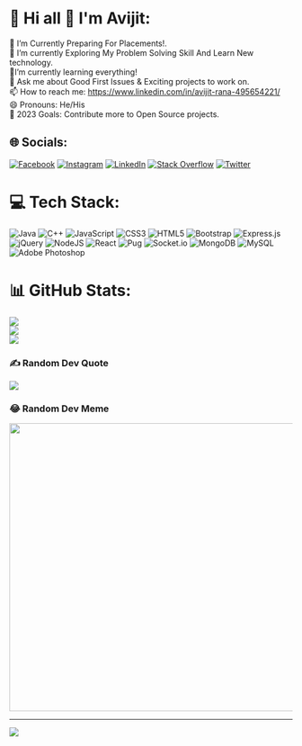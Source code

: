 # 💫 Hi all 👋 I'm Avijit:
🔭 I’m Currently Preparing For Placements!.<br>🌱 I’m currently Exploring My Problem Solving Skill And Learn New technology.<br>🤣I’m currently learning everything!<br>💬 Ask me about Good First Issues & Exciting projects to work on.<br>📫 How to reach me: https://www.linkedin.com/in/avijit-rana-495654221/<br>😄 Pronouns: He/His<br> 🥅 2023 Goals: Contribute more to Open Source projects.


## 🌐 Socials:
[![Facebook](https://img.shields.io/badge/Facebook-%231877F2.svg?logo=Facebook&logoColor=white)](https://facebook.com/https://www.facebook.com/avijit.rana.3517563/) [![Instagram](https://img.shields.io/badge/Instagram-%23E4405F.svg?logo=Instagram&logoColor=white)](https://instagram.com/https://www.instagram.com/avijit_rana80/) [![LinkedIn](https://img.shields.io/badge/LinkedIn-%230077B5.svg?logo=linkedin&logoColor=white)](https://linkedin.com/in/https://www.linkedin.com/in/avijit-rana-495654221/) [![Stack Overflow](https://img.shields.io/badge/-Stackoverflow-FE7A16?logo=stack-overflow&logoColor=white)](https://stackoverflow.com/users/https://stackoverflow.com/users/19806183/avijit-rana) [![Twitter](https://img.shields.io/badge/Twitter-%231DA1F2.svg?logo=Twitter&logoColor=white)](https://twitter.com/https://twitter.com/AVIJITR97330022?t=BeczkmX40L3V8tsjQhWCAQ&s=08) 

# 💻 Tech Stack:
![Java](https://img.shields.io/badge/java-%23ED8B00.svg?style=plastic&logo=java&logoColor=white) ![C++](https://img.shields.io/badge/c++-%2300599C.svg?style=plastic&logo=c%2B%2B&logoColor=white) ![JavaScript](https://img.shields.io/badge/javascript-%23323330.svg?style=plastic&logo=javascript&logoColor=%23F7DF1E) ![CSS3](https://img.shields.io/badge/css3-%231572B6.svg?style=plastic&logo=css3&logoColor=white) ![HTML5](https://img.shields.io/badge/html5-%23E34F26.svg?style=plastic&logo=html5&logoColor=white) ![Bootstrap](https://img.shields.io/badge/bootstrap-%23563D7C.svg?style=plastic&logo=bootstrap&logoColor=white) ![Express.js](https://img.shields.io/badge/express.js-%23404d59.svg?style=plastic&logo=express&logoColor=%2361DAFB) ![jQuery](https://img.shields.io/badge/jquery-%230769AD.svg?style=plastic&logo=jquery&logoColor=white) ![NodeJS](https://img.shields.io/badge/node.js-6DA55F?style=plastic&logo=node.js&logoColor=white) ![React](https://img.shields.io/badge/react-%2320232a.svg?style=plastic&logo=react&logoColor=%2361DAFB) ![Pug](https://img.shields.io/badge/Pug-FFF?style=plastic&logo=pug&logoColor=A86454) ![Socket.io](https://img.shields.io/badge/Socket.io-black?style=plastic&logo=socket.io&badgeColor=010101) ![MongoDB](https://img.shields.io/badge/MongoDB-%234ea94b.svg?style=plastic&logo=mongodb&logoColor=white) ![MySQL](https://img.shields.io/badge/mysql-%2300f.svg?style=plastic&logo=mysql&logoColor=white) ![Adobe Photoshop](https://img.shields.io/badge/adobephotoshop-%2331A8FF.svg?style=plastic&logo=adobephotoshop&logoColor=white)
# 📊 GitHub Stats:
![](https://github-readme-stats.vercel.app/api?username=AvijitRana424&theme=radical&hide_border=false&include_all_commits=false&count_private=false)<br/>
![](https://github-readme-streak-stats.herokuapp.com/?user=AvijitRana424&theme=radical&hide_border=false)<br/>
![](https://github-readme-stats.vercel.app/api/top-langs/?username=AvijitRana424&theme=radical&hide_border=false&include_all_commits=false&count_private=false&layout=compact)

### ✍️ Random Dev Quote
![](https://quotes-github-readme.vercel.app/api?type=horizontal&theme=radical)

### 😂 Random Dev Meme
<img src="https://random-memer.herokuapp.com/" width="512px"/>

---
[![](https://visitcount.itsvg.in/api?id=AvijitRana424&icon=0&color=0)](https://visitcount.itsvg.in)
